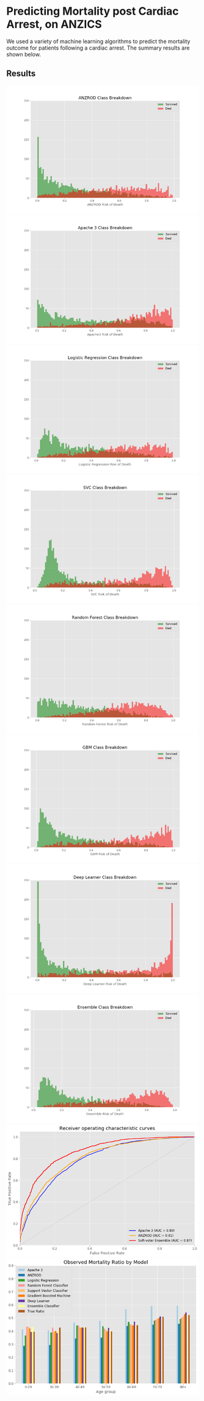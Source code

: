 # Predicting Mortality post Cardiac Arrest, on ANZICS
We used a variety of machine learning algorithms to predict the mortality outcome for patients following a cardiac arrest. The summary results are shown below.

## Results
![](Results/ANZROD_Risk_of_Death_Class_Breakdown.png)
![](Results/Apache3_Risk_of_Death_Class_Breakdown.png)
![](Results/Logistic_Regression_Risk_of_Death_Class_Breakdown.png)
![](Results/SVC_Risk_of_Death_Class_Breakdown.png)
![](Results/Random_Forest_Risk_of_Death_Class_Breakdown.png)
![](Results/GBM_Risk_of_Death_Class_Breakdown.png)
![](Results/Deep_Learner_Risk_of_Death_Class_Breakdown.png)
![](Results/Ensemble_Risk_of_Death_Class_Breakdown.png)
![](Results/ROC.png)
![](Results/Observed_Mortality_Ratio.png)


